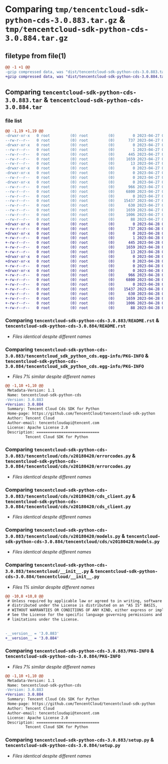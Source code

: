# Comparing `tmp/tencentcloud-sdk-python-cds-3.0.883.tar.gz` & `tmp/tencentcloud-sdk-python-cds-3.0.884.tar.gz`

## filetype from file(1)

```diff
@@ -1 +1 @@
-gzip compressed data, was "dist/tencentcloud-sdk-python-cds-3.0.883.tar", last modified: Thu Apr 27 00:20:35 2023, max compression
+gzip compressed data, was "dist/tencentcloud-sdk-python-cds-3.0.884.tar", last modified: Fri Apr 28 02:07:51 2023, max compression
```

## Comparing `tencentcloud-sdk-python-cds-3.0.883.tar` & `tencentcloud-sdk-python-cds-3.0.884.tar`

### file list

```diff
@@ -1,19 +1,19 @@
-drwxr-xr-x   0 root         (0) root         (0)        0 2023-04-27 00:20:35.000000 tencentcloud-sdk-python-cds-3.0.883/
--rw-r--r--   0 root         (0) root         (0)      737 2023-04-27 00:20:35.000000 tencentcloud-sdk-python-cds-3.0.883/README.rst
-drwxr-xr-x   0 root         (0) root         (0)        0 2023-04-27 00:20:35.000000 tencentcloud-sdk-python-cds-3.0.883/tencentcloud_sdk_python_cds.egg-info/
--rw-r--r--   0 root         (0) root         (0)        1 2023-04-27 00:20:35.000000 tencentcloud-sdk-python-cds-3.0.883/tencentcloud_sdk_python_cds.egg-info/dependency_links.txt
--rw-r--r--   0 root         (0) root         (0)      445 2023-04-27 00:20:35.000000 tencentcloud-sdk-python-cds-3.0.883/tencentcloud_sdk_python_cds.egg-info/SOURCES.txt
--rw-r--r--   0 root         (0) root         (0)     1659 2023-04-27 00:20:35.000000 tencentcloud-sdk-python-cds-3.0.883/tencentcloud_sdk_python_cds.egg-info/PKG-INFO
--rw-r--r--   0 root         (0) root         (0)       13 2023-04-27 00:20:35.000000 tencentcloud-sdk-python-cds-3.0.883/tencentcloud_sdk_python_cds.egg-info/top_level.txt
-drwxr-xr-x   0 root         (0) root         (0)        0 2023-04-27 00:20:35.000000 tencentcloud-sdk-python-cds-3.0.883/tencentcloud/
-drwxr-xr-x   0 root         (0) root         (0)        0 2023-04-27 00:20:35.000000 tencentcloud-sdk-python-cds-3.0.883/tencentcloud/cds/
--rw-r--r--   0 root         (0) root         (0)        0 2023-04-27 00:20:35.000000 tencentcloud-sdk-python-cds-3.0.883/tencentcloud/cds/__init__.py
-drwxr-xr-x   0 root         (0) root         (0)        0 2023-04-27 00:20:35.000000 tencentcloud-sdk-python-cds-3.0.883/tencentcloud/cds/v20180420/
--rw-r--r--   0 root         (0) root         (0)      966 2023-04-27 00:20:35.000000 tencentcloud-sdk-python-cds-3.0.883/tencentcloud/cds/v20180420/errorcodes.py
--rw-r--r--   0 root         (0) root         (0)     6800 2023-04-27 00:20:35.000000 tencentcloud-sdk-python-cds-3.0.883/tencentcloud/cds/v20180420/cds_client.py
--rw-r--r--   0 root         (0) root         (0)        0 2023-04-27 00:20:35.000000 tencentcloud-sdk-python-cds-3.0.883/tencentcloud/cds/v20180420/__init__.py
--rw-r--r--   0 root         (0) root         (0)    15437 2023-04-27 00:20:35.000000 tencentcloud-sdk-python-cds-3.0.883/tencentcloud/cds/v20180420/models.py
--rw-r--r--   0 root         (0) root         (0)      630 2023-04-27 00:20:35.000000 tencentcloud-sdk-python-cds-3.0.883/tencentcloud/__init__.py
--rw-r--r--   0 root         (0) root         (0)     1659 2023-04-27 00:20:35.000000 tencentcloud-sdk-python-cds-3.0.883/PKG-INFO
--rw-r--r--   0 root         (0) root         (0)     1006 2023-04-27 00:20:35.000000 tencentcloud-sdk-python-cds-3.0.883/setup.py
--rw-r--r--   0 root         (0) root         (0)       88 2023-04-27 00:20:35.000000 tencentcloud-sdk-python-cds-3.0.883/setup.cfg
+drwxr-xr-x   0 root         (0) root         (0)        0 2023-04-28 02:07:51.000000 tencentcloud-sdk-python-cds-3.0.884/
+-rw-r--r--   0 root         (0) root         (0)      737 2023-04-28 02:07:51.000000 tencentcloud-sdk-python-cds-3.0.884/README.rst
+drwxr-xr-x   0 root         (0) root         (0)        0 2023-04-28 02:07:51.000000 tencentcloud-sdk-python-cds-3.0.884/tencentcloud_sdk_python_cds.egg-info/
+-rw-r--r--   0 root         (0) root         (0)        1 2023-04-28 02:07:51.000000 tencentcloud-sdk-python-cds-3.0.884/tencentcloud_sdk_python_cds.egg-info/dependency_links.txt
+-rw-r--r--   0 root         (0) root         (0)      445 2023-04-28 02:07:51.000000 tencentcloud-sdk-python-cds-3.0.884/tencentcloud_sdk_python_cds.egg-info/SOURCES.txt
+-rw-r--r--   0 root         (0) root         (0)     1659 2023-04-28 02:07:51.000000 tencentcloud-sdk-python-cds-3.0.884/tencentcloud_sdk_python_cds.egg-info/PKG-INFO
+-rw-r--r--   0 root         (0) root         (0)       13 2023-04-28 02:07:51.000000 tencentcloud-sdk-python-cds-3.0.884/tencentcloud_sdk_python_cds.egg-info/top_level.txt
+drwxr-xr-x   0 root         (0) root         (0)        0 2023-04-28 02:07:51.000000 tencentcloud-sdk-python-cds-3.0.884/tencentcloud/
+drwxr-xr-x   0 root         (0) root         (0)        0 2023-04-28 02:07:51.000000 tencentcloud-sdk-python-cds-3.0.884/tencentcloud/cds/
+-rw-r--r--   0 root         (0) root         (0)        0 2023-04-28 02:07:51.000000 tencentcloud-sdk-python-cds-3.0.884/tencentcloud/cds/__init__.py
+drwxr-xr-x   0 root         (0) root         (0)        0 2023-04-28 02:07:51.000000 tencentcloud-sdk-python-cds-3.0.884/tencentcloud/cds/v20180420/
+-rw-r--r--   0 root         (0) root         (0)      966 2023-04-28 02:07:51.000000 tencentcloud-sdk-python-cds-3.0.884/tencentcloud/cds/v20180420/errorcodes.py
+-rw-r--r--   0 root         (0) root         (0)     6800 2023-04-28 02:07:51.000000 tencentcloud-sdk-python-cds-3.0.884/tencentcloud/cds/v20180420/cds_client.py
+-rw-r--r--   0 root         (0) root         (0)        0 2023-04-28 02:07:51.000000 tencentcloud-sdk-python-cds-3.0.884/tencentcloud/cds/v20180420/__init__.py
+-rw-r--r--   0 root         (0) root         (0)    15437 2023-04-28 02:07:51.000000 tencentcloud-sdk-python-cds-3.0.884/tencentcloud/cds/v20180420/models.py
+-rw-r--r--   0 root         (0) root         (0)      630 2023-04-28 02:07:51.000000 tencentcloud-sdk-python-cds-3.0.884/tencentcloud/__init__.py
+-rw-r--r--   0 root         (0) root         (0)     1659 2023-04-28 02:07:51.000000 tencentcloud-sdk-python-cds-3.0.884/PKG-INFO
+-rw-r--r--   0 root         (0) root         (0)     1006 2023-04-28 02:07:51.000000 tencentcloud-sdk-python-cds-3.0.884/setup.py
+-rw-r--r--   0 root         (0) root         (0)       88 2023-04-28 02:07:51.000000 tencentcloud-sdk-python-cds-3.0.884/setup.cfg
```

### Comparing `tencentcloud-sdk-python-cds-3.0.883/README.rst` & `tencentcloud-sdk-python-cds-3.0.884/README.rst`

 * *Files identical despite different names*

### Comparing `tencentcloud-sdk-python-cds-3.0.883/tencentcloud_sdk_python_cds.egg-info/PKG-INFO` & `tencentcloud-sdk-python-cds-3.0.884/tencentcloud_sdk_python_cds.egg-info/PKG-INFO`

 * *Files 7% similar despite different names*

```diff
@@ -1,10 +1,10 @@
 Metadata-Version: 1.1
 Name: tencentcloud-sdk-python-cds
-Version: 3.0.883
+Version: 3.0.884
 Summary: Tencent Cloud Cds SDK for Python
 Home-page: https://github.com/TencentCloud/tencentcloud-sdk-python
 Author: Tencent Cloud
 Author-email: tencentcloudapi@tencent.com
 License: Apache License 2.0
 Description: ============================
         Tencent Cloud SDK for Python
```

### Comparing `tencentcloud-sdk-python-cds-3.0.883/tencentcloud/cds/v20180420/errorcodes.py` & `tencentcloud-sdk-python-cds-3.0.884/tencentcloud/cds/v20180420/errorcodes.py`

 * *Files identical despite different names*

### Comparing `tencentcloud-sdk-python-cds-3.0.883/tencentcloud/cds/v20180420/cds_client.py` & `tencentcloud-sdk-python-cds-3.0.884/tencentcloud/cds/v20180420/cds_client.py`

 * *Files identical despite different names*

### Comparing `tencentcloud-sdk-python-cds-3.0.883/tencentcloud/cds/v20180420/models.py` & `tencentcloud-sdk-python-cds-3.0.884/tencentcloud/cds/v20180420/models.py`

 * *Files identical despite different names*

### Comparing `tencentcloud-sdk-python-cds-3.0.883/tencentcloud/__init__.py` & `tencentcloud-sdk-python-cds-3.0.884/tencentcloud/__init__.py`

 * *Files 1% similar despite different names*

```diff
@@ -10,8 +10,8 @@
 # Unless required by applicable law or agreed to in writing, software
 # distributed under the License is distributed on an "AS IS" BASIS,
 # WITHOUT WARRANTIES OR CONDITIONS OF ANY KIND, either express or implied.
 # See the License for the specific language governing permissions and
 # limitations under the License.
 
 
-__version__ = '3.0.883'
+__version__ = '3.0.884'
```

### Comparing `tencentcloud-sdk-python-cds-3.0.883/PKG-INFO` & `tencentcloud-sdk-python-cds-3.0.884/PKG-INFO`

 * *Files 7% similar despite different names*

```diff
@@ -1,10 +1,10 @@
 Metadata-Version: 1.1
 Name: tencentcloud-sdk-python-cds
-Version: 3.0.883
+Version: 3.0.884
 Summary: Tencent Cloud Cds SDK for Python
 Home-page: https://github.com/TencentCloud/tencentcloud-sdk-python
 Author: Tencent Cloud
 Author-email: tencentcloudapi@tencent.com
 License: Apache License 2.0
 Description: ============================
         Tencent Cloud SDK for Python
```

### Comparing `tencentcloud-sdk-python-cds-3.0.883/setup.py` & `tencentcloud-sdk-python-cds-3.0.884/setup.py`

 * *Files identical despite different names*

